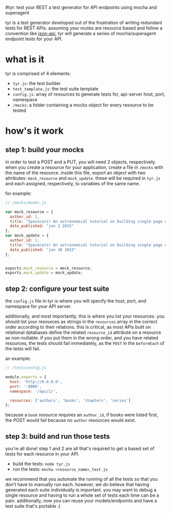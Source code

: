 #tyr: test your REST
a test generator for API endpoints using mocha and superagent

tyr is a test generator developed out of the frustration of writing redundant tests for REST APIs. assuming your routes are resource based and follow a convention like [json-api](http://www.json-api.com), tyr will generate a series of mocha/superagent endpoint tests for your API.

# what is it
tyr is comprised of 4 elements: 

- `tyr.js`: the test builder
- `test_template.js`: the test suite template
- `config.js`: array of resources to generate tests for, api-server host, port, namespace
- `/mocks`: a folder containing a mocks object for every resource to be tested

# how's it work

## step 1: build your mocks

in order to test a POST and a PUT, you will need 2 objects, respectively. when you create a resource for your application, create a file in `/mocks` with the name of the resource. inside this file, export an object with two attributes: `mock_resource` and `mock_update`. these will be required in `tyr.js` and each assigned, respectively, to variables of the same name.

for example:

```js
// /mocks/books.js

var mock_resource = {
  author_id: 1,
  title: "Spacecats! An astronomical tutorial on building single page web applications with AngularJS",
  date_published: "jan 1 2015"
};
var mock_update = {
  author_id: 1,
  title: "Spacecats! An astronomical tutorial on building single page web applications with AngularJS",
  date_published: "jan 30 2015"
};


exports.mock_resource = mock_resource;
exports.mock_update = mock_update;
```

## step 2: configure your test suite

the `config.js` file in tyr is where you will specify the host, port, and namespace for your API server. 

additionally, and most importantly, this is where you list your resources. you should list your resources as strings in the `resources` array in the correct order according to their relations. this is  critical, as most APIs built on relational databases define the related `resource_id` attribute on a resource as non-nullable. if you put them in the wrong order, and you have related resources, the tests should fail immediately, as the `POST` in the `beforeEach` of the tests will fail.

an example:

```js
// /test/config.js

module.exports = {
  host: 'http://0.0.0.0',
  port: ':8080',
  namespace: '/api/1/',

  resources: ['authors', 'books', 'chapters', 'series']
};
```

because a `book` resource requires an `author_id`, if books were listed first, the POST would fail because no `author` resources would exist.

## step 3: build and run those tests

you're all done! step 1 and 2 are all that's required to get a based set of tests for each resource in your API.

- build the tests: `node tyr.js`
- run the tests: `mocha <resource_name>_test.js`

we recommend that you automate the running of all the tests so that you don't have to manually run each. however, we *do* believe that having generated each suite individually is important. you may want to debug a single resource and having to run a whole set of tests each time can be a pain. additionally, now you can reuse your models/endpoints and have a test suite that's portable :)
